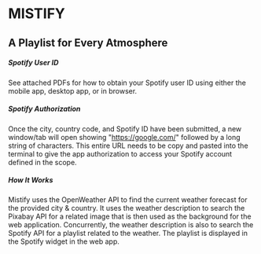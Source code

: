 # MISTIFY
## A Playlist for Every Atmosphere

##### Spotify User ID
See attached PDFs for how to obtain your Spotify user ID using either the mobile app, desktop app, or in browser.

##### Spotify Authorization
Once the city, country code, and Spotify ID have been submitted, a new window/tab will open showing "https://google.com/" followed by a long string of characters. This entire URL needs to be copy and pasted into the terminal to give the app authorization to access your Spotify account defined in the scope.

##### How It Works
Mistify uses the OpenWeather API to find the current weather forecast for the provided city & country. It uses the weather description to search the Pixabay API for a related image that is then used as the background for the web application. Concurrently, the weather description is also to search the Spotify API for a playlist related to the weather. The playlist is displayed in the Spotify widget in the web app.

